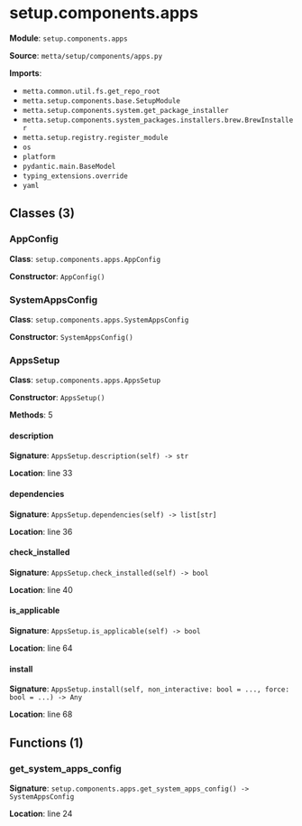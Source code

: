 # setup.components.apps

**Module**: `setup.components.apps`

**Source**: `metta/setup/components/apps.py`

**Imports**:
- `metta.common.util.fs.get_repo_root`
- `metta.setup.components.base.SetupModule`
- `metta.setup.components.system.get_package_installer`
- `metta.setup.components.system_packages.installers.brew.BrewInstaller`
- `metta.setup.registry.register_module`
- `os`
- `platform`
- `pydantic.main.BaseModel`
- `typing_extensions.override`
- `yaml`

## Classes (3)

### AppConfig

**Class**: `setup.components.apps.AppConfig`

**Constructor**: `AppConfig()`

### SystemAppsConfig

**Class**: `setup.components.apps.SystemAppsConfig`

**Constructor**: `SystemAppsConfig()`

### AppsSetup

**Class**: `setup.components.apps.AppsSetup`

**Constructor**: `AppsSetup()`

**Methods**: 5

#### description

**Signature**: `AppsSetup.description(self) -> str`

**Location**: line 33

#### dependencies

**Signature**: `AppsSetup.dependencies(self) -> list[str]`

**Location**: line 36

#### check_installed

**Signature**: `AppsSetup.check_installed(self) -> bool`

**Location**: line 40

#### is_applicable

**Signature**: `AppsSetup.is_applicable(self) -> bool`

**Location**: line 64

#### install

**Signature**: `AppsSetup.install(self, non_interactive: bool = ..., force: bool = ...) -> Any`

**Location**: line 68


## Functions (1)

### get_system_apps_config

**Signature**: `setup.components.apps.get_system_apps_config() -> SystemAppsConfig`

**Location**: line 24

